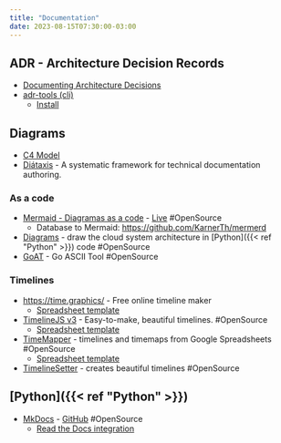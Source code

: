 ```yaml
---
title: "Documentation"
date: 2023-08-15T07:30:00-03:00
---
```

## ADR - Architecture Decision Records
- [Documenting Architecture Decisions](https://cognitect.com/blog/2011/11/15/documenting-architecture-decisions)
- [adr-tools (cli)](https://github.com/npryce/adr-tools)
	- [Install](https://github.com/npryce/adr-tools/blob/master/INSTALL.md)


## Diagrams
- [C4 Model](https://c4model.com/)
- [Diátaxis](https://diataxis.fr/) - A systematic framework for technical documentation authoring.
### As a code
- [Mermaid - Diagramas as a code](https://mermaid-js.github.io/mermaid/#/) - [Live](https://mermaid.live) #OpenSource 
	- Database to Mermaid: https://github.com/KarnerTh/mermerd
- [Diagrams](https://diagrams.mingrammer.com/) - draw the cloud system architecture in [Python]({{< ref "Python" >}}) code #OpenSource 
- [GoAT](https://github.com/bep/goat) - Go ASCII Tool #OpenSource 
### Timelines
- https://time.graphics/ - Free online timeline maker
	- [Spreadsheet template](https://docs.google.com/spreadsheets/d/1MmyAsnxgtNaLHp40qcYk1GcWFoo-rzHshhkboNBHpJw/copy)
- [TimelineJS v3](https://github.com/NUKnightLab/TimelineJS3) - Easy-to-make, beautiful timelines. #OpenSource 
	- [Spreadsheet template](https://docs.google.com/spreadsheets/d/1pHBvXN7nmGkiG8uQSUB82eNlnL8xHu6kydzH_-eguHQ/copy)
- [TimeMapper](https://github.com/okfn/timemapper) - timelines and timemaps from Google Spreadsheets #OpenSource 
	- [Spreadsheet template](https://docs.google.com/a/okfn.org/spreadsheet/ccc?key=0AqR8dXc6Ji4JdFRNOTVYYTRqTmh6TUNNd3U2X2pKMGc#gid=0)
- [TimelineSetter](http://propublica.github.io/timeline-setter/) - creates beautiful timelines #OpenSource 


## [Python]({{< ref "Python" >}})
- [MkDocs](https://www.mkdocs.org/) - [GitHub](https://github.com/mkdocs/mkdocs) #OpenSource 
	- [Read the Docs integration](https://docs.readthedocs.io/en/stable/intro/getting-started-with-mkdocs.html)